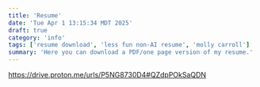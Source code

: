 ```yaml
---
title: 'Resume'
date: 'Tue Apr 1 13:15:34 MDT 2025'
draft: true
category: 'info'
tags: ['resume download', 'less fun non-AI resume', 'molly carroll']
summary: 'Here you can download a PDF/one page version of my resume.'
---
```


https://drive.proton.me/urls/P5NG8730D4#QZdpPOkSaQDN 